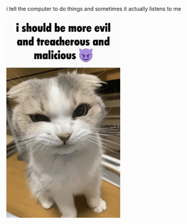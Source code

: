 i tell the computer to do things and sometimes it actually listens to me
<!--START_SECTION:update_image-->
<img src=https://raw.githubusercontent.com/sneakykestrel/sneakykestrel/main/.github/images/evil.gif height="" width="300" align=left alt=kitty />
<!--END_SECTION:update_image-->

